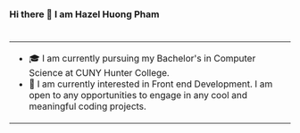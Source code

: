 ### Hi there 👋 I am Hazel Huong Pham

# 
<table>
<tr>
  <td valign="center">
    <ul> <li>
          🎓 I am currently pursuing my Bachelor's in Computer Science at CUNY Hunter College. 
</li> 
      <li>
    🌱 I am currently interested in Front end Development. I am open to any opportunities to engage in any cool and meaningful coding projects. 
      </li>
    </ul> 
  </td> 


</tr>
</table>

